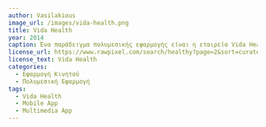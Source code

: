 ```yaml
---
author: Vasilakious
image_url: /images/vida-health.png
title: Vida Health
year: 2014 
caption: Ένα παράδειγμα πολυμεσικής εφαρμογής είναι η εταιρεία Vida Health, η οποία προσφέρει μια εφαρμογή που συνδυάζει διαδραστικές βίντεο συνομιλίες με ειδικούς υγείας, προσαρμοσμένες ασκήσεις και συστάσεις για τη διατροφή. Η εφαρμογή χρησιμοποιείται για τη διαχείριση χρόνιων παθήσεων, όπως η διαβήτης, η καρδιακή ανεπάρκεια και οι υπερτασικές καταστάσεις. Ακόμη, χρησιμοποιεί αλγόριθμους μηχανικής μάθησης για να παρακολουθεί την πρόοδο των χρηστών και να προσαρμόζει τις συστάσεις της ανάλογα. Με αυτόν τον τρόπο, η Vida Health παρέχει μια ολοκληρωμένη πλατφόρμα διαχείρισης της υγείας, που συνδυάζει διαδραστική βίντεο-συνομιλία με ειδικούς υγείας, εξατομικευμένες συστάσεις όπου οι ασθενείς μπορούν να επικοινωνήσουν με τους ειδικούς και να λάβουν προσαρμοσμένες συμβουλές και συστάσεις για τη διαχείριση της ασθένειάς τους. Επιπλέον, οι ασθενείς μπορούν να παρακολουθήσουν ένα πρόγραμμα άσκησης και διατροφής που έχει σχεδιαστεί ειδικά για τις ανάγκες τους και να παρακολουθήσουν την πρόοδό τους στο πρόγραμμα. Συνεπώς, η εφαρμογή αυτή παρέχει μια ολοκληρωμένη εμπειρία διαχείρισης της ασθένειας μέσω πολυμεσικής διάδρασης.
license_url: https://www.rawpixel.com/search/healthy?page=2&sort=curated&topic_group=_topics
license_text: Vida Health
categories:
  - Εφαρμογή Κινητού
  - Πολυμεσική Εφαρμογή
tags:
  - Vida Health
  - Mobile App
  - Multimedia App
---
```

